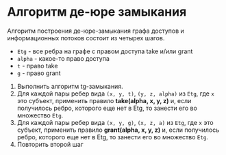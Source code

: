 # Алгоритм де-юре замыкания

Алгоритм построения де-юре-замыкания графа доступов
и информационных потоков состоит из четырех шагов.

* ```Etg``` - все ребра на графе с правом доступа take и/или grant
* ```alpha``` - какое-то право доступа
* ```t``` - право take
* ```g``` - право grant

1. Выполнить алгоритм tg-замыкания.
2. Для каждой пары ребер вида ```(x, y, t)```, ```(у, z, alpha)``` из ```Etg```, где ```х``` это субъект,
применить правило **take(alpha, х, у, z)** и, если получилось ребро, которого еще нет в Etg, то
занести его во множество ```Etg```.
3. Для каждой пары ребер вида ```(х, у, g)```, ```(х, z, a)``` из ```Etg```, где ```x``` это субъект,
применить правило **grant(alpha, x, y, z)** и, если получилось ребро, которого еще нет в Etg, то
занести его во множество ```Etg```.
4. Повторить второй шаг